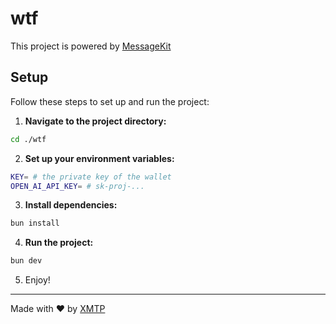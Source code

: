 # wtf

This project is powered by [MessageKit](https://messagekit.ephemerahq.com/) 

## Setup

Follow these steps to set up and run the project:

1. **Navigate to the project directory:**

```sh
cd ./wtf
```

2. **Set up your environment variables:**

```sh
KEY= # the private key of the wallet
OPEN_AI_API_KEY= # sk-proj-...
```

3. **Install dependencies:**

```sh
bun install
```

4. **Run the project:**

```sh
bun dev
```

5. Enjoy!
---
Made with ❤️ by [XMTP](https://xmtp.org)